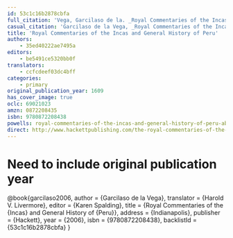 ```yaml
---
id: 53c1c16b2878cbfa
full_citation: 'Vega, Garcilaso de la. _Royal Commentaries of the Incas and General History of Peru_. Translated by Harold V. Livermore. Edited by Karen Spalding. Indianapolis: Hackett, 2006.'
casual_citation: 'Garcilaso de la Vega, _Royal Commentaries of the Incas and General History of Peru_, Abridged, translated by Harold V. Livermore, with an introduction by Karen Spalding (2006 [1609]).'
title: 'Royal Commentaries of the Incas and General History of Peru'
authors:
    - 35ed40222ae7495a
editors:
    - be5491ce5320bb0f
translators:
    - ccfcdeef03dc4bff
categories:
    - primary
original_publication_year: 1609
has_cover_image: true
oclc: 69021023
amzn: 0872208435
isbn: 9780872208438
powells: royal-commentaries-of-the-incas-and-general-history-of-peru-abridged-06-edition-9780872208438
direct: http://www.hackettpublishing.com/the-royal-commentaries-of-the-incas-and-general-history-of-peru-abridged
---
```

# Need to include original publication year
@book{garcilaso2006,
  author = {Garcilaso de la Vega},
  translator = {Harold V. Livermore},
  editor = {Karen Spalding},
  title = {Royal Commentaries of the {Incas} and General History of {Peru}},
  address = {Indianapolis},
  publisher = {Hackett},
  year = {2006},
  isbn = {9780872208438},
  backlistId = {53c1c16b2878cbfa}
}
